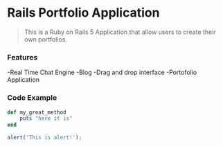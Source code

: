 # Rails Portfolio Application


> This is a Ruby on Rails 5 Application that allow users to create their own portfolios.

### Features

-Real Time Chat Engine
-Blog
-Drag and drop interface
-Portofolio Application

### Code Example

```ruby
def my_great_method
    puts "here it is"
end
```

```javascript
alert('This is alert!');
```
